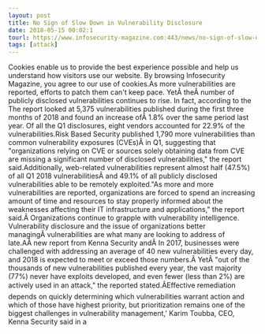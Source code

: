 ```yaml
---
layout: post
title: No Sign of Slow Down in Vulnerability Disclosure
date: 2018-05-15 00:02:1
tourl: https://www.infosecurity-magazine.com:443/news/no-sign-of-slow-down-in/
tags: [attack]
---
```

Cookies enable us to provide the best experience possible and help us understand how visitors use our website. By browsing Infosecurity Magazine, you agree to our use of cookies.As more vulnerabilities are reported, efforts to patch them can't keep pace. YetÂ theÂ number of publicly disclosed vulnerabilities continues to rise. In fact, according to the The report looked at 5,375 vulnerabilities published during the first three months of 2018 and found an increase ofÂ 1.8% over the same period last year. Of all the Q1 disclosures, eight vendors accounted for 22.9% of the vulnerabilities.Risk Based Security published 1,790 more vulnerabilities than common vulnerability exposures (CVEs)Â in Q1, suggesting that "organizations relying on CVE or sources solely obtaining data from CVE are missing a significant number of disclosed vulnerabilities," the report said.Additionally, web-related vulnerabilities represent almost half (47.5%) of all Q1 2018 vulnerabilitiesÂ and 49.1% of all publicly disclosed vulnerabilities able to be remotely exploited."As more and more vulnerabilities are reported, organizations are forced to spend an increasing amount of time and resources to stay properly informed about the weaknesses affecting their IT infrastructure and applications," the report said.Â Organizations continue to grapple with vulnerability intelligence. Vulnerability disclosure and the issue of organizations better managingÂ vulnerabilities are what many are looking to address of late.AÂ new report from Kenna Security andÂ In 2017, businesses were challenged with addressing an average of 40 new vulnerabilities every day, and 2018 is expected to meet or exceed those numbers.Â YetÂ "out of the thousands of new vulnerabilities published every year, the vast majority (77%) never have exploits developed, and even fewer (less than 2%) are actively used in an attack," the reported stated.ÂEffective remediation depends on quickly determining which vulnerabilities warrant action and which of those have highest priority, but prioritization remains one of the biggest challenges in vulnerability management,' Karim Toubba, CEO, Kenna Security said in a 